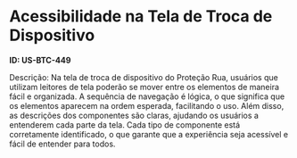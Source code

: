 # Acessibilidade na Tela de Troca de Dispositivo

**ID: US-BTC-449**

Descrição: Na tela de troca de dispositivo do Proteção Rua, usuários que utilizam leitores de tela poderão se mover entre os elementos de maneira fácil e organizada. A sequência de navegação é lógica, o que significa que os elementos aparecem na ordem esperada, facilitando o uso. Além disso, as descrições dos componentes são claras, ajudando os usuários a entenderem cada parte da tela. Cada tipo de componente está corretamente identificado, o que garante que a experiência seja acessível e fácil de entender para todos.